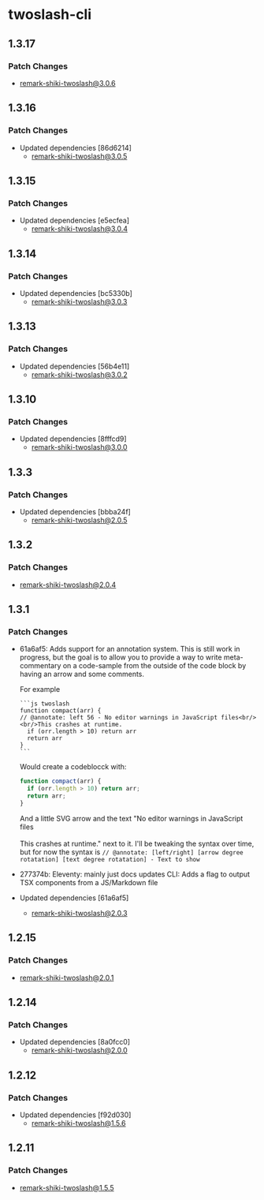 # twoslash-cli

## 1.3.17

### Patch Changes

- remark-shiki-twoslash@3.0.6

## 1.3.16

### Patch Changes

- Updated dependencies [86d6214]
  - remark-shiki-twoslash@3.0.5

## 1.3.15

### Patch Changes

- Updated dependencies [e5ecfea]
  - remark-shiki-twoslash@3.0.4

## 1.3.14

### Patch Changes

- Updated dependencies [bc5330b]
  - remark-shiki-twoslash@3.0.3

## 1.3.13

### Patch Changes

- Updated dependencies [56b4e11]
  - remark-shiki-twoslash@3.0.2

## 1.3.10

### Patch Changes

- Updated dependencies [8fffcd9]
  - remark-shiki-twoslash@3.0.0

## 1.3.3

### Patch Changes

- Updated dependencies [bbba24f]
  - remark-shiki-twoslash@2.0.5

## 1.3.2

### Patch Changes

- remark-shiki-twoslash@2.0.4

## 1.3.1

### Patch Changes

- 61a6af5: Adds support for an annotation system. This is still work in progress, but the goal is to allow you to provide a way to write meta-commentary on a code-sample from the outside of the code block by having an arrow and some comments.

  For example

  ````
  ```js twoslash
  function compact(arr) {
  // @annotate: left 56 - No editor warnings in JavaScript files<br/><br/>This crashes at runtime.
    if (orr.length > 10) return arr
    return arr
  }
  ```
  ````

  Would create a codeblocck with:

  ```js
  function compact(arr) {
    if (orr.length > 10) return arr;
    return arr;
  }
  ```

  And a little SVG arrow and the text "No editor warnings in JavaScript files<br/><br/>This crashes at runtime." next to it.
  I'll be tweaking the syntax over time, but for now the syntax is `// @annotate: [left/right] [arrow degree rotatation] [text degree rotatation] - Text to show`

- 277374b: Eleventy: mainly just docs updates
  CLI: Adds a flag to output TSX components from a JS/Markdown file
- Updated dependencies [61a6af5]
  - remark-shiki-twoslash@2.0.3

## 1.2.15

### Patch Changes

- remark-shiki-twoslash@2.0.1

## 1.2.14

### Patch Changes

- Updated dependencies [8a0fcc0]
  - remark-shiki-twoslash@2.0.0

## 1.2.12

### Patch Changes

- Updated dependencies [f92d030]
  - remark-shiki-twoslash@1.5.6

## 1.2.11

### Patch Changes

- remark-shiki-twoslash@1.5.5
